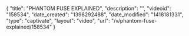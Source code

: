 {
    "title": "PHANTOM FUSE EXPLAINED",
    "description": "",
    "videoid": "158534",
    "date_created": "1398292488",
    "date_modified": "1418181331",
    "type": "captivate",
    "layout": "video",
    "url": "\/v\/phantom-fuse-explained\/158534"
}